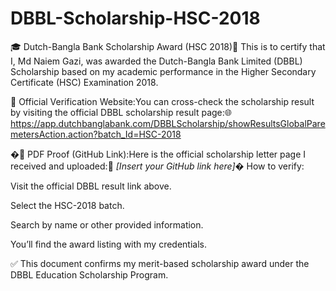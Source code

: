 # DBBL-Scholarship-HSC-2018
🎓 Dutch-Bangla Bank Scholarship Award (HSC 2018)🏅 This is to certify that I, Md Naiem Gazi, was awarded the Dutch-Bangla Bank Limited (DBBL) Scholarship based on my academic performance in the Higher Secondary Certificate (HSC) Examination 2018.

🔗 Official Verification Website:You can cross-check the scholarship result by visiting the official DBBL scholarship result page:🌐 https://app.dutchbanglabank.com/DBBLScholarship/showResultsGlobalParemetersAction.action?batch_Id=HSC-2018

�📄 PDF Proof (GitHub Link):Here is the official scholarship letter page I received and uploaded:🔗 *[Insert your GitHub link here]*� How to verify:

Visit the official DBBL result link above.

Select the HSC-2018 batch.

Search by name or other provided information.

You’ll find the award listing with my credentials.

✅ This document confirms my merit-based scholarship award under the DBBL Education Scholarship Program.
